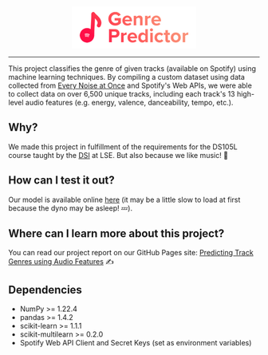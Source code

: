 <p align="center">
	<img src="https://raw.githubusercontent.com/iuven1s/ds105-project/main/img/logo.png" />
</p>

---

This project classifies the genre of given tracks (available on Spotify) using machine learning techniques. By compiling a custom dataset using data collected from [Every Noise at Once](https://everynoise.com) and Spotify's Web APIs, we were able to collect data on over 6,500 unique tracks, including each track's 13 high-level audio features (e.g. energy, valence, danceability, tempo, etc.).

## Why?
We made this project in fulfillment of the requirements for the DS105L course taught by the [DSI](https://www.lse.ac.uk/DSI) at LSE. But also because we like music! 🎵

## How can I test it out?
Our model is available online [here](https://ds105.herokuapp.com) (it may be a little slow to load at first because the dyno may be asleep! 💤).

## Where can I learn more about this project?
You can read our project report on our GitHub Pages site: [Predicting Track Genres using Audio Features](https://iuven1s.github.io/ds105-project) ✍️

## Dependencies
- NumPy >= 1.22.4
- pandas >= 1.4.2
- scikit-learn >= 1.1.1
- scikit-multilearn >= 0.2.0
- Spotify Web API Client and Secret Keys (set as environment variables)
